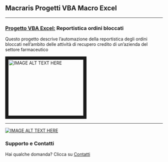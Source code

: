 ## Macraris Progetti VBA Macro Excel
****

### [Progetto VBA Excel:](https://macraris-consulenza.github.io/ordini-bloccati-excel-vba/) Reportistica ordini bloccati
Questo progetto descrive l’automazione della reportistica degli ordini bloccati nell’ambito delle attività di recupero credito di un’azienda del settore farmaceutico


<a href="http://www.youtube.com/watch?feature=player_embedded&v=GsoZaRI1gBI
" target="_blank"><img src="http://img.youtube.com/vi/GsoZaRI1gBI/0.jpg" 
alt="IMAGE ALT TEXT HERE" width="240" height="180" border="10" /></a>

****

[![IMAGE ALT TEXT HERE](http://img.youtube.com/vi/GsoZaRI1gBI/0.jpg)](http://www.youtube.com/watch?v=GsoZaRI1gBI)




### Supporto e Contatti

Hai qualche domanda? Clicca su [Contatti](http://www.macraris.com/contatti)

